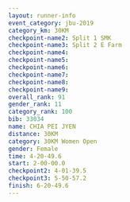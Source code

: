 ```yaml
---
layout: runner-info 
event_category: jbu-2019 
category_km: 30KM 
checkpoint-name2: Split 1 SMK 
checkpoint-name3: Split 2 E Farm 
checkpoint-name4: 
checkpoint-name5: 
checkpoint-name6: 
checkpoint-name7: 
checkpoint-name8: 
checkpoint-name9: 
overall_rank: 91
gender_rank: 11
category_rank: 100
bib: 33034
name: CHIA PEI JYEN
distance: 30KM
category: 30KM Women Open
gender: Female
time: 4-20-49.6
start: 2-00-00.0
checkpoint2: 4-01-39.5
checkpoint3: 5-50-57.2
finish: 6-20-49.6
---
```

